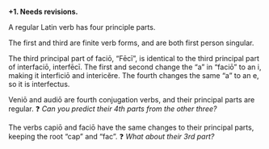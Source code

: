 **+1.  Needs revisions.**

A regular Latin verb has four principle parts. 

The first and third are finite verb forms, and are both first person singular.

The third principal part of faciō, “Fēcī”, is identical to the third principal part of interfaciō, interfēcī. The first and second change the “a” in “faciō” to an i, making it interficiō and intericĕre. The fourth changes the same “a” to an e, so it is interfectus.

Veniō and audiō are fourth conjugation verbs, and their principal parts are regular.  ❓ *Can you predict their 4th parts from the other three?*

The verbs capiō and faciō have the same changes to their principal parts, keeping the root “cap” and “fac”.  ❓ *What about their 3rd part?*



